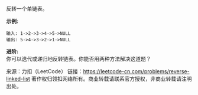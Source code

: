 反转一个单链表。

**示例:**
```
输入: 1->2->3->4->5->NULL
输出: 5->4->3->2->1->NULL
```
**进阶:**  
你可以迭代或递归地反转链表。你能否用两种方法解决这道题？

来源：力扣（LeetCode）
链接：https://leetcode-cn.com/problems/reverse-linked-list
著作权归领扣网络所有。商业转载请联系官方授权，非商业转载请注明出处。
